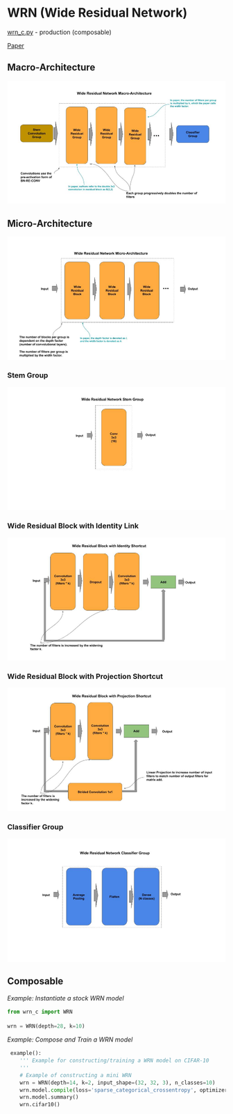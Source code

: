 
# WRN (Wide Residual Network)

[wrn_c.py](wrn_c.p) - production (composable)

[Paper](https://arxiv.org/pdf/1605.07146.pdf)

## Macro-Architecture

<img src='macro.jpg'>

## Micro-Architecture

<img src='micro.jpg'>

### Stem Group

<img src="stem.jpg">

### Wide Residual Block with Identity Link

<img src='identity-block.jpg'>

### Wide Residual Block with Projection Shortcut

<img src='projection-block.jpg'>

### Classifier Group

<img src='classifier.jpg'>

## Composable

*Example: Instantiate a stock WRN model*

```python
from wrn_c import WRN

wrn = WRN(depth=28, k=10)
```

*Example: Compose and Train a WRN model*

```python
 example():
    ''' Example for constructing/training a WRN model on CIFAR-10
    '''
    # Example of constructing a mini WRN
    wrn = WRN(depth=14, k=2, input_shape=(32, 32, 3), n_classes=10)
    wrn.model.compile(loss='sparse_categorical_crossentropy', optimizer='adam', metrics=['acc'])
    wrn.model.summary()
    wrn.cifar10()
```
